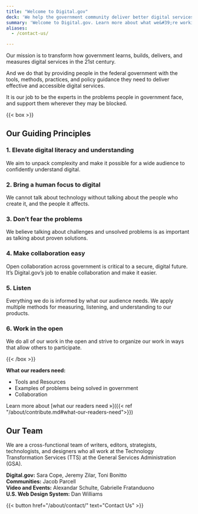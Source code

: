 ```yaml
---
title: "Welcome to Digital.gov"
deck: 'We help the government community deliver better digital services.'
summary: 'Welcome to Digital.gov. Learn more about what we&#39;re working on'
aliases:
  - /contact-us/

---
```



Our mission is to transform how government learns, builds, delivers, and measures digital services in the 21st century.

And we do that by providing people in the federal government with the tools, methods, practices, and policy guidance they need to deliver effective and accessible digital services.

It is our job to be the experts in the problems people in government face, and support them wherever they may be blocked.


{{< box >}}
## Our Guiding Principles

### 1. Elevate digital literacy and understanding

We aim to unpack complexity and make it possible for a wide audience to confidently understand digital.

### 2. Bring a human focus to digital

We cannot talk about technology without talking about the people who create it, and the people it affects.

### 3. Don’t fear the problems

We believe talking about challenges and unsolved problems is as important as talking about proven solutions.

### 4. Make collaboration easy

Open collaboration across government is critical to a secure, digital future. It’s Digital.gov’s job to enable collaboration and make it easier.

### 5. Listen

Everything we do is informed by what our audience needs. We apply multiple methods for measuring, listening, and understanding to our products.

### 6. Work in the open

We do all of our work in the open and strive to organize our work in ways that allow others to participate.

{{< /box >}}


**What our readers need:**

- Tools and Resources
- Examples of problems being solved in government
- Collaboration

Learn more about [what our readers need »]({{< ref "/about/contribute.md#what-our-readers-need">}})


## Our Team
We are a cross-functional team of writers, editors, strategists, technologists, and designers who all work at the Technology Transformation Services (TTS) at the General Services Administration (GSA).

**Digital.gov:** Sara Cope, Jeremy Zilar, Toni Bonitto <br/>
**Communities:** Jacob Parcell <br/>
**Video and Events:** Alexandar Schulte, Gabrielle Fratanduono <br/>
**U.S. Web Design System:** Dan Williams <br/>

{{< button href="/about/contact/" text="Contact Us" >}}
